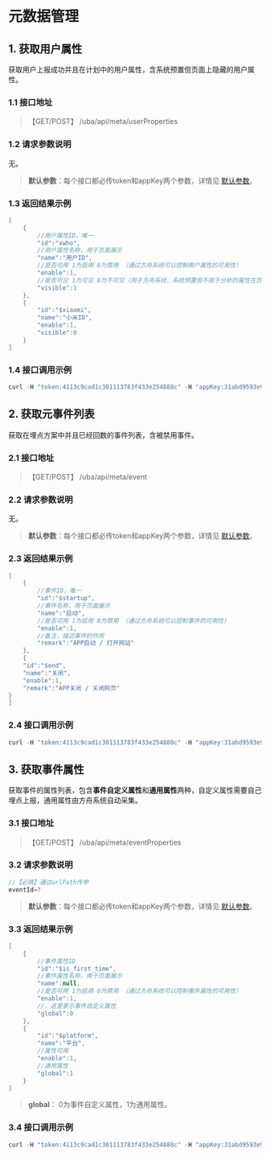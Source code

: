 # 元数据管理

## 1. 获取用户属性

获取用户上报成功并且在计划中的用户属性，含系统预置但页面上隐藏的用户属性。

### 1.1 接口地址

> 【GET/POST】 /uba/api/meta/userProperties

### 1.2 请求参数说明

无。

> **默认参数**：每个接口都必传token和appKey两个参数，详情见 [默认参数](./#11-mo-ren-can-shu)。

### 1.3 返回结果示例

```java
[
    {
        //用户属性ID，唯一
        "id":"xwho",
        //用户属性名称，用于页面展示
        "name":"用户ID",
        //是否可用 1为启用 0为禁用 （通过方舟系统可以控制用户属性的可用性）
        "enable":1,
        //是否可见 1为可见 0为不可见（用于方舟系统，系统预置但不用于分析的属性在页面上被隐藏了）
        "visible":1
    },
    {
        "id":"$xiaomi",
        "name":"小米ID",
        "enable":1,
        "visible":0
    }
]
```

### 1.4 接口调用示例

```java
curl -H "token:4113c9cad1c301113783f433e254888c" -H "appKey:31abd9593e9983ec" http://127.0.0.1:4005/uba/api/meta/userProperties
```

## 2. 获取元事件列表

获取在埋点方案中并且已经回数的事件列表，含被禁用事件。

### 2.1 接口地址

> 【GET/POST】 /uba/api/meta/event

### 2.2 请求参数说明

无。

> **默认参数**：每个接口都必传token和appKey两个参数，详情见 [默认参数](./#11-mo-ren-can-shu)。

### 2.3 返回结果示例

```java
[
    {
        //事件ID，唯一
        "id":"$startup",
        //事件名称，用于页面展示
        "name":"启动",
        //是否可用 1为启用 0为禁用 （通过方舟系统可以控制事件的可用性）
        "enable":1,
        //备注，描述事件的作用
        "remark":"APP启动 / 打开网站"
    },
    {
    "id":"$end",
    "name":"关闭",
    "enable":1,
    "remark":"APP关闭 / 关闭网页"
}
]
```

### 2.4 接口调用示例

```java
curl -H "token:4113c9cad1c301113783f433e254888c" -H "appKey:31abd9593e9983ec" http://127.0.0.1:4005/uba/api/meta/event
```

## 3. 获取事件属性

获取事件的属性列表，包含**事件自定义属性**和**通用属性**两种，自定义属性需要自己埋点上报，通用属性由方舟系统自动采集。

### 3.1 接口地址

> 【GET/POST】 /uba/api/meta/eventProperties

### 3.2 请求参数说明

```java
//【必填】通过urlPath传参
eventId=?
```

> **默认参数**：每个接口都必传token和appKey两个参数，详情见 [默认参数](./#11-mo-ren-can-shu)。

### 3.3 返回结果示例

```java
[
    {
        //事件属性ID
        "id":"$is_first_time",
        //事件属性名称，用于页面展示
        "name":null,
        //是否可用 1为启用 0为禁用 （通过方舟系统可以控制事件属性的可用性）
        "enable":1,
        //，这里表示事件自定义属性
        "global":0
    },
    {
        "id":"$platform",
        "name":"平台",
        //属性可用
        "enable":1,
        //通用属性
        "global":1
    }
]
```

> **global**： 0为事件自定义属性，1为通用属性。

### 3.4 接口调用示例

```java
curl -H "token:4113c9cad1c301113783f433e254888c" -H "appKey:31abd9593e9983ec" http://127.0.0.1:4005/uba/api/meta/eventProperties?eventId=%24startup
```

